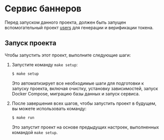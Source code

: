 # Сервис баннеров

Перед запуском данного проекта, должен быть запущен вспомогательный проект [users](../users) для генерации
и верификации токена.

## Запуск проекта

Чтобы запустить этот проект, выполните следующие шаги:

1. Запустите команду `make setup`:

    ```bash
    $ make setup
    ```

   Это автоматизирует все необходимые шаги для подготовки к запуску проекта, включая очистку, установку зависимостей, запуск Docker Compose, миграцию базы данных и запуск сервиса.


2. После завершения всех шагов, чтобы запустить проект в будущем, вы можете использовать команду:

    ```bash
    $ make run
    ```

    Это запустит проект на основе предыдущих настроек, выполненных командой `make setup`.